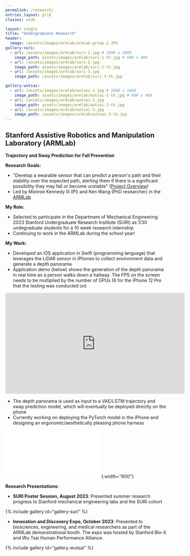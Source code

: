 ```yaml
---
permalink: /research/
entries_layout: grid
classes: wide

layout: single
title: "Undergraduate Research"
header:
  image: /assets/images/armlab/armlab-group-2.JPG
gallery-suri:
  - url: /assets/images/armlab/suri-1.jpg # 1600 x 1068
    image_path: assets/images/armlab/suri-1-th.jpg # 600 x 400
  - url: /assets/images/armlab/suri-2.jpg
    image_path: assets/images/armlab/suri-2-th.jpg
  - url: /assets/images/armlab/suri-3.jpg
    image_path: /assets/images/armlab/suri-3-th.jpg

gallery-wutsai:
  - url: /assets/images/armlab/wutsai-1.jpg # 1600 x 1068
    image_path: assets/images/armlab/wutsai-1-th.jpg # 600 x 400
  - url: /assets/images/armlab/wutsai-2.jpg
    image_path: assets/images/armlab/wutsai-2-th.jpg
  - url: /assets/images/armlab/wutsai-3.jpg
    image_path: /assets/images/armlab/wutsai-3-th.jpg
---
```

## Stanford Assistive Robotics and Manipulation Laboratory (ARMLab)
**Trajectory and Sway Prediction for Fall Prevention**

**Research Goals:**
*  "Develop a wearable sensor that can predict a person's path and their stability over the expected path, alerting them if there is a significant possibility they may fall or become unstable" ([Project Overview](https://arm.stanford.edu/research/smart-belt-human-motion-prediction-and-fall-prevention-wearable-sensor))
* Led by Monroe Kennedy III (PI) and Ken Wang (PhD researcher) in the [ARMLab](https://arm.stanford.edu)

**My Role:**
* Selected to participate in the Department of Mechanical Engineering 2023 Stanford Undergraduate Research Institute (SURI) as 1/30 undegraduate students for a 10 week research internship
* Continuing to work in the ARMLab during the school year! 

<!-- ![ARMLab Group Photo](/assets/images/armlab/armlab-group-2.jpg){:width="800"} -->

**My Work:**
* Developed an iOS application in Swift (programming language) that leverages the LiDAR sensor in iPhones to collect environment data and generate a depth panorama 
* Application demo (below) shows the generation of the depth panorama in real time as a person walks down a hallway. The FPS on the screen needs to be multiplied by the number of GPUs (6 for the iPhone 12 Pro that the testing was conducted on)

<iframe width="560" height="315" src="https://www.youtube-nocookie.com/embed/cSA3S8FV828?si=2mrDZ6AVUrMztgIU" title="YouTube video player" frameborder="0" allow="accelerometer; autoplay; clipboard-write; encrypted-media; gyroscope; picture-in-picture; web-share" allowfullscreen></iframe>

* The depth panorama is used as input to a VAE/LSTM trajectory and sway prediction model, which will eventually be deployed directly on the phone
* Currently working on deploying the PyTorch model in the iPhone and designing an ergonomic/aesthetically pleasing phone harness

![Research Poster](/assets/images/armlab/SURI_Poster.pdf){:width="800"}

**Research Presentations:**

* **SURI Poster Session, August 2023**: Presented summer research progress to Stanford mechanical engineering labs and the SURI cohort 

{% include gallery id="gallery-suri" %}

* **Innovation and Discovery Expo, October 2023**: Presented to biosciences, engineering, and medical researchers as part of the ARMLab demonstrational booth. The expo was hosted by Stanford Bio-X and Wu Tsai Human Performance Alliance.

{% include gallery id="gallery-wutsai" %}

<!-- 
---
title: Research
permalink: /research/
entries_layout: grid
classes: wide -->

<!-- ## Stanford Intelligent and Interactive Autonomous Systems Group (ILIAD)
**Dexterous Manipulation for Robot Assisted Feeding**

Research Purpose:
* Led by Dorsa Sadigh (PI) and Priya Sundaresan (PhD researcher) in [Stanford ILIAD](https://iliad.stanford.edu)

My Role:
* Selected for Paid Undergraduate Research Experience (PURE) during Spring 2023 in the Computer Science Department

My Work:
*  -->